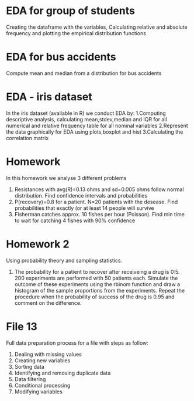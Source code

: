 # EDA for group of students
Creating the dataframe with the variables, Calculating relative and absolute frequency and plotting the empirical distribution functions 

# EDA for bus accidents
Compute mean and median from a distribution for bus accidents

# EDA - iris dataset
In the iris dataset (available in R) we conduct EDA by:
1.Computing descriptive analysis, calculating mean,stdev,median and IQR for all numerical and relative frequency table for all nominal variables
2.Represent the data graphically for EDA using plots,boxplot and hist
3.Calculating the correlation matrix

# Homework
In this homework we analyse 3 different problems
1. Resistances with avg(R)=0.13 ohms and sd=0.005 ohms follow normal distribution. Find confidence intervals and probabilities
2. P(recovery)=0.8 for a patient. N=20 patients with the desease. Find probabilities that exactly (or at least 14 people will survive
3. Fisherman catches approx. 10 fishes per hour (Poisson). Find min time to wait for catching 4 fishes with 90% confidence

# Homework 2
Using probability theory and sampling statistics.
1. The probability for a patient to recover after receiveing a drug is 0:5. 200 experiments are performed with 50 patients each. Simulate the outcome of these experiments using the rbinom function and draw a histogram of the sample proportions from the experiments. Repeat the procedure when the probability of success of the drug is 0.95 and comment
on the difference.

# File 13
Full data preparation process for a file with steps as follow:
1. Dealing with missing values
2. Creating new variables
3. Sorting data
4. Identifying and removing duplicate data
5. Data filtering
6. Conditional processing
7. Modifying variables




